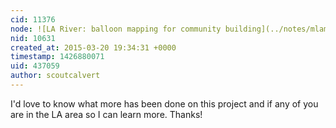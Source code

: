 ```yaml
---
cid: 11376
node: ![LA River: balloon mapping for community building](../notes/mlamadrid/06-29-2014/la-river-balloon-mapping-for-community-building)
nid: 10631
created_at: 2015-03-20 19:34:31 +0000
timestamp: 1426880071
uid: 437059
author: scoutcalvert
---
```


I'd love to know what more has been done on this project and if any of you are in the LA area so I can learn more. Thanks!